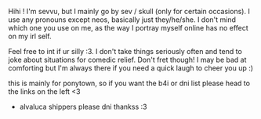 Hihi ! 
I'm sevvu, but I mainly go by sev / skull (only for certain occasions).
I use any pronouns except neos, basically just they/he/she. I don't mind which one you use on me, as the way I portray myself online has no effect on my irl self.

Feel free to int if ur silly :3. I don't take things seriously often and tend to joke about situations for comedic relief. Don't fret though! I may be bad at comforting but I'm always there if you need a quick laugh to cheer you up :)

this is mainly for ponytown, so if you want the b4i or dni list please head to the links on the left <3
<!---
sevvu/sevvu is a ✨ special ✨ repository because its `README.md` (this file) appears on your GitHub profile.
You can click the Preview link to take a look at your changes.
--->
- alvaluca shippers please dni thankss :3 
